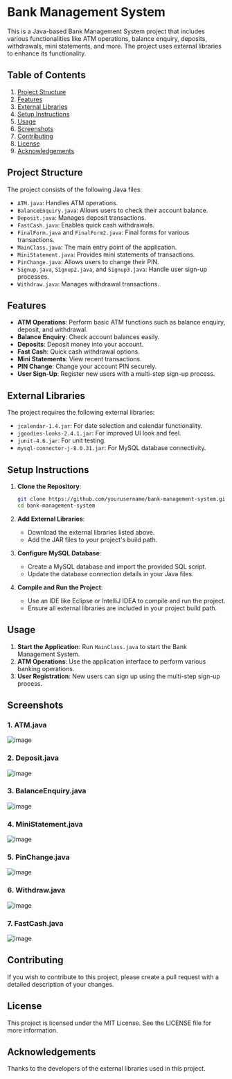 # Bank Management System

This is a Java-based Bank Management System project that includes various functionalities like ATM operations, balance enquiry, deposits, withdrawals, mini statements, and more. The project uses external libraries to enhance its functionality.

## Table of Contents

1. [Project Structure](#project-structure)
2. [Features](#features)
3. [External Libraries](#external-libraries)
4. [Setup Instructions](#setup-instructions)
5. [Usage](#usage)
6. [Screenshots](#screenshots)
7. [Contributing](#contributing)
8. [License](#license)
9. [Acknowledgements](#acknowledgements)

## Project Structure

The project consists of the following Java files:

- `ATM.java`: Handles ATM operations.
- `BalanceEnquiry.java`: Allows users to check their account balance.
- `Deposit.java`: Manages deposit transactions.
- `FastCash.java`: Enables quick cash withdrawals.
- `FinalForm.java` and `FinalForm2.java`: Final forms for various transactions.
- `MainClass.java`: The main entry point of the application.
- `MiniStatement.java`: Provides mini statements of transactions.
- `PinChange.java`: Allows users to change their PIN.
- `Signup.java`, `Signup2.java`, and `Signup3.java`: Handle user sign-up processes.
- `Withdraw.java`: Manages withdrawal transactions.

## Features

- **ATM Operations**: Perform basic ATM functions such as balance enquiry, deposit, and withdrawal.
- **Balance Enquiry**: Check account balances easily.
- **Deposits**: Deposit money into your account.
- **Fast Cash**: Quick cash withdrawal options.
- **Mini Statements**: View recent transactions.
- **PIN Change**: Change your account PIN securely.
- **User Sign-Up**: Register new users with a multi-step sign-up process.

## External Libraries

The project requires the following external libraries:

- `jcalendar-1.4.jar`: For date selection and calendar functionality.
- `jgoodies-looks-2.4.1.jar`: For improved UI look and feel.
- `junit-4.6.jar`: For unit testing.
- `mysql-connector-j-8.0.31.jar`: For MySQL database connectivity.

## Setup Instructions

1. **Clone the Repository**:

    ```sh
    git clone https://github.com/yourusername/bank-management-system.git
    cd bank-management-system
    ```

2. **Add External Libraries**:
    - Download the external libraries listed above.
    - Add the JAR files to your project's build path.

3. **Configure MySQL Database**:
    - Create a MySQL database and import the provided SQL script.
    - Update the database connection details in your Java files.

4. **Compile and Run the Project**:
    - Use an IDE like Eclipse or IntelliJ IDEA to compile and run the project.
    - Ensure all external libraries are included in your project build path.

## Usage

1. **Start the Application**: Run `MainClass.java` to start the Bank Management System.
2. **ATM Operations**: Use the application interface to perform various banking operations.
3. **User Registration**: New users can sign up using the multi-step sign-up process.

## Screenshots

### 1. ATM.java
![image](https://github.com/user-attachments/assets/5808d84b-10e1-422c-86f7-54776a005658)
### 2. Deposit.java
![image](https://github.com/user-attachments/assets/3d87fe21-ce1e-4623-bfdd-bcf579c22f37)
### 3. BalanceEnquiry.java
![image](https://github.com/user-attachments/assets/af7525ca-a4d3-4c1e-b568-fdc73cc23454)
### 4. MiniStatement.java
![image](https://github.com/user-attachments/assets/cdcc68c3-a7f6-4ac4-9d29-950d71a57a22)
### 5. PinChange.java
![image](https://github.com/user-attachments/assets/1730ca61-5439-4c67-bd9d-8d75aa295807)
### 6. Withdraw.java
![image](https://github.com/user-attachments/assets/9ce33f80-4d01-468d-89db-a6b8742f7cd2)
### 7. FastCash.java
![image](https://github.com/user-attachments/assets/6096365d-0c7c-45a5-9539-5f44d44a53dd)


## Contributing

If you wish to contribute to this project, please create a pull request with a detailed description of your changes.

## License

This project is licensed under the MIT License. See the LICENSE file for more information.

## Acknowledgements

Thanks to the developers of the external libraries used in this project.
